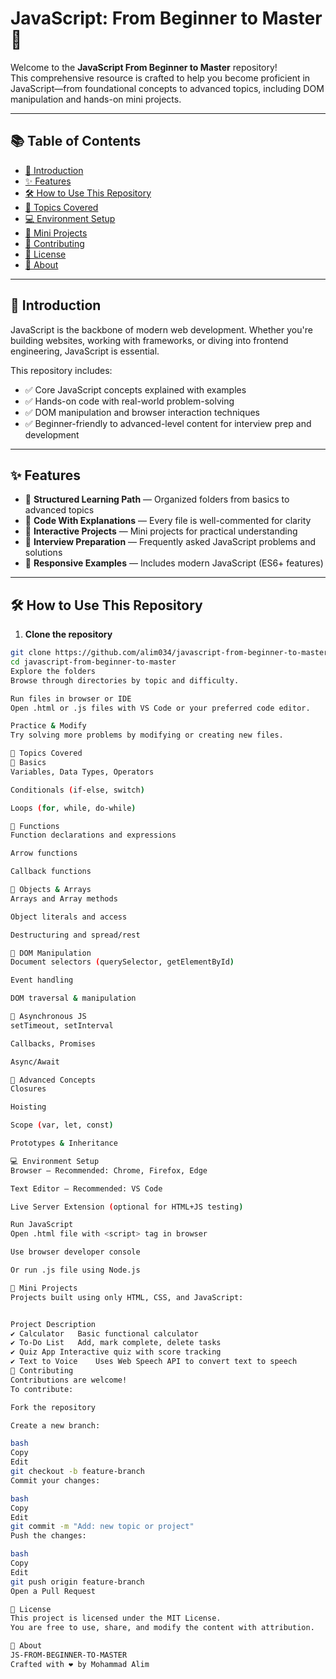 # JavaScript: From Beginner to Master 🚀

Welcome to the **JavaScript From Beginner to Master** repository!  
This comprehensive resource is crafted to help you become proficient in JavaScript—from foundational concepts to advanced topics, including DOM manipulation and hands-on mini projects.

---

## 📚 Table of Contents

- [📖 Introduction](#-introduction)
- [✨ Features](#-features)
- [🛠 How to Use This Repository](#-how-to-use-this-repository)
- [📂 Topics Covered](#-topics-covered)
- [💻 Environment Setup](#-environment-setup)
- [🧪 Mini Projects](#-mini-projects)
- [🤝 Contributing](#-contributing)
- [📝 License](#-license)
- [🚀 About](#-about)

---

## 📖 Introduction

JavaScript is the backbone of modern web development. Whether you're building websites, working with frameworks, or diving into frontend engineering, JavaScript is essential.

This repository includes:

- ✅ Core JavaScript concepts explained with examples  
- ✅ Hands-on code with real-world problem-solving  
- ✅ DOM manipulation and browser interaction techniques  
- ✅ Beginner-friendly to advanced-level content for interview prep and development  

---

## ✨ Features

- 📂 **Structured Learning Path** — Organized folders from basics to advanced topics  
- 💬 **Code With Explanations** — Every file is well-commented for clarity  
- 🧩 **Interactive Projects** — Mini projects for practical understanding  
- 💼 **Interview Preparation** — Frequently asked JavaScript problems and solutions  
- 🚀 **Responsive Examples** — Includes modern JavaScript (ES6+ features)  

---

## 🛠 How to Use This Repository

1. **Clone the repository**
```bash
git clone https://github.com/alim034/javascript-from-beginner-to-master.git
cd javascript-from-beginner-to-master
Explore the folders
Browse through directories by topic and difficulty.

Run files in browser or IDE
Open .html or .js files with VS Code or your preferred code editor.

Practice & Modify
Try solving more problems by modifying or creating new files.

📂 Topics Covered
🔹 Basics
Variables, Data Types, Operators

Conditionals (if-else, switch)

Loops (for, while, do-while)

🔹 Functions
Function declarations and expressions

Arrow functions

Callback functions

🔹 Objects & Arrays
Arrays and Array methods

Object literals and access

Destructuring and spread/rest

🔹 DOM Manipulation
Document selectors (querySelector, getElementById)

Event handling

DOM traversal & manipulation

🔹 Asynchronous JS
setTimeout, setInterval

Callbacks, Promises

Async/Await

🔹 Advanced Concepts
Closures

Hoisting

Scope (var, let, const)

Prototypes & Inheritance

💻 Environment Setup
Browser – Recommended: Chrome, Firefox, Edge

Text Editor – Recommended: VS Code

Live Server Extension (optional for HTML+JS testing)

Run JavaScript
Open .html file with <script> tag in browser

Use browser developer console

Or run .js file using Node.js

🧪 Mini Projects
Projects built using only HTML, CSS, and JavaScript:


Project	Description
✔️ Calculator	Basic functional calculator
✔️ To-Do List	Add, mark complete, delete tasks
✔️ Quiz App	Interactive quiz with score tracking
✔️ Text to Voice	Uses Web Speech API to convert text to speech
🤝 Contributing
Contributions are welcome!
To contribute:

Fork the repository

Create a new branch:

bash
Copy
Edit
git checkout -b feature-branch
Commit your changes:

bash
Copy
Edit
git commit -m "Add: new topic or project"
Push the changes:

bash
Copy
Edit
git push origin feature-branch
Open a Pull Request

📝 License
This project is licensed under the MIT License.
You are free to use, share, and modify the content with attribution.

🚀 About
JS-FROM-BEGINNER-TO-MASTER
Crafted with ❤️ by Mohammad Alim
